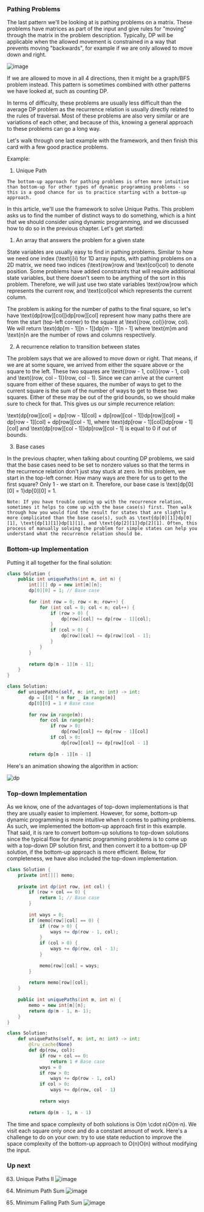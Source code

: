 ### Pathing Problems

The last pattern we'll be looking at is pathing problems on a matrix. These problems have matrices as part of the input and give rules for "moving" through the matrix in the problem description. Typically, DP will be applicable when the allowed movement is constrained in a way that prevents moving "backwards", for example if we are only allowed to move down and right.

![image](https://user-images.githubusercontent.com/5952279/153746950-6a5297c2-46cf-40a7-9d7c-fa8da084c312.png)


If we are allowed to move in all 4 directions, then it might be a graph/BFS problem instead. This pattern is sometimes combined with other patterns we have looked at, such as counting DP.

In terms of difficulty, these problems are usually less difficult than the average DP problem as the recurrence relation is usually directly related to the rules of traversal. Most of these problems are also very similar or are variations of each other, and because of this, knowing a general approach to these problems can go a long way.

Let's walk through one last example with the framework, and then finish this card with a few good practice problems.

Example:
1. Unique Path
```
The bottom-up approach for pathing problems is often more intuitive than bottom-up for other types of dynamic programming problems - so this is a good chance for us to practice starting with a bottom-up approach.
```

In this article, we'll use the framework to solve Unique Paths. This problem asks us to find the number of distinct ways to do something, which is a hint that we should consider using dynamic programming, and we discussed how to do so in the previous chapter. Let's get started:

1. An array that answers the problem for a given state

State variables are usually easy to find in pathing problems. Similar to how we need one index (\text{i}i) for 1D array inputs, with pathing problems on a 2D matrix, we need two indices (\text{row}row and \text{col}col) to denote position. Some problems have added constraints that will require additional state variables, but there doesn't seem to be anything of the sort in this problem. Therefore, we will just use two state variables \text{row}row which represents the current row, and \text{col}col which represents the current column.

The problem is asking for the number of paths to the final square, so let's have \text{dp[row][col]}dp[row][col] represent how many paths there are from the start (top-left corner) to the square at \text{(row, col)}(row, col). We will return \text{dp[m - 1][n - 1]}dp[m - 1][n - 1] where \text{m}m and \text{n}n are the number of rows and columns respectively.

2. A recurrence relation to transition between states

The problem says that we are allowed to move down or right. That means, if we are at some square, we arrived from either the square above or the square to the left. These two squares are \text{(row - 1, col)}(row - 1, col) and \text{(row, col - 1)}(row, col - 1). Since we can arrive at the current square from either of these squares, the number of ways to get to the current square is the sum of the number of ways to get to these two squares. Either of these may be out of the grid bounds, so we should make sure to check for that. This gives us our simple recurrence relation:

\text{dp[row][col] = dp[row - 1][col] + dp[row][col - 1]}dp[row][col] = dp[row - 1][col] + dp[row][col - 1], where \text{dp[row - 1][col]}dp[row - 1][col] and \text{dp[row][col - 1]}dp[row][col - 1] is equal to 0 if out of bounds.

3. Base cases

In the previous chapter, when talking about counting DP problems, we said that the base cases need to be set to nonzero values so that the terms in the recurrence relation don't just stay stuck at zero. In this problem, we start in the top-left corner. How many ways are there for us to get to the first square? Only 1 - we start on it. Therefore, our base case is \text{dp[0][0] = 1}dp[0][0] = 1.

```
Note: If you have trouble coming up with the recurrence relation, sometimes it helps to come up with the base case(s) first. Then walk through how you would find the result for states that are slightly more complicated than the base case(s), such as \text{dp[0][1]}dp[0][1], \text{dp[1][1]}dp[1][1], and \text{dp[2][1]}dp[2][1]. Often, this process of manually solving the problem for simple states can help you understand what the recurrence relation should be.
```



### Bottom-up Implementation
Putting it all together for the final solution:
```java
class Solution {
    public int uniquePaths(int m, int n) {
        int[][] dp = new int[m][n];
        dp[0][0] = 1; // Base case
        
        for (int row = 0; row < m; row++) {
            for (int col = 0; col < n; col++) {
                if (row > 0) {
                    dp[row][col] += dp[row - 1][col];
                }
                if (col > 0) {
                    dp[row][col] += dp[row][col - 1];
                }
            }
        }
        
        return dp[m - 1][n - 1];
    }
}
```

```python
class Solution:
    def uniquePaths(self, m: int, n: int) -> int:
        dp = [[0] * n for _ in range(m)]
        dp[0][0] = 1 # Base case
        
        for row in range(m):
            for col in range(n):
                if row > 0:
                    dp[row][col] += dp[row - 1][col]
                if col > 0:
                    dp[row][col] += dp[row][col - 1]
        
        return dp[m - 1][n - 1]
```

Here's an animation showing the algorithm in action:

![dp](https://user-images.githubusercontent.com/5952279/153747060-3b18a062-40dd-46ce-b907-18a08f5e0207.gif)

### Top-down Implementation
As we know, one of the advantages of top-down implementations is that they are usually easier to implement. However, for some, bottom-up dynamic programming is more intuitive when it comes to pathing problems. As such, we implemented the bottom-up approach first in this example. That said, it is rare to convert bottom-up solutions to top-down solutions since the typical flow for dynamic programming problems is to come up with a top-down DP solution first, and then convert it to a bottom-up DP solution, if the bottom-up approach is more efficient. Below, for completeness, we have also included the top-down implementation.

```java
class Solution {
    private int[][] memo;
    
    private int dp(int row, int col) {
        if (row + col == 0) {
            return 1; // Base case
        }
        
        int ways = 0;
        if (memo[row][col] == 0) {
            if (row > 0) {
                ways += dp(row - 1, col);
            }
            if (col > 0) {
                ways += dp(row, col - 1);
            }
            
            memo[row][col] = ways;
        }
        
        return memo[row][col];
    }
    
    public int uniquePaths(int m, int n) {
        memo = new int[m][n];
        return dp(m - 1, n- 1);
    }
}
```

```python
class Solution:
    def uniquePaths(self, m: int, n: int) -> int:
        @lru_cache(None)
        def dp(row, col):
            if row + col == 0:
                return 1 # Base case
            ways = 0
            if row > 0:
                ways += dp(row - 1, col)
            if col > 0:
                ways += dp(row, col - 1)
            
            return ways
        
        return dp(m - 1, n - 1)
```

The time and space complexity of both solutions is O(m \cdot n)O(m⋅n). We visit each square only once and do a constant amount of work. Here's a challenge to do on your own: try to use state reduction to improve the space complexity of the bottom-up approach to O(n)O(n) without modifying the input.


### Up next
63. Unique Paths II
![image](https://user-images.githubusercontent.com/5952279/153747117-579ce6cb-9952-4a10-88e4-83c382d7ef02.png)

64. Minimum Path Sum
![image](https://user-images.githubusercontent.com/5952279/153747130-1b9a51de-de7b-4c86-8f5a-06025a62cd91.png)

931. Minimum Falling Path Sum
![image](https://user-images.githubusercontent.com/5952279/153747148-218c20a3-19da-4f0a-89fc-1c2a1feae74f.png)



